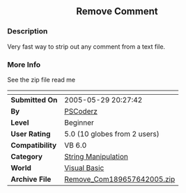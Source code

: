 ﻿<div align="center">

## Remove Comment


</div>

### Description

Very fast way to strip out any comment from a text file.
 
### More Info
 
See the zip file read me


<span>             |<span>
---                |---
**Submitted On**   |2005-05-29 20:27:42
**By**             |[PSCoderz](https://github.com/Planet-Source-Code/PSCIndex/blob/master/ByAuthor/pscoderz.md)
**Level**          |Beginner
**User Rating**    |5.0 (10 globes from 2 users)
**Compatibility**  |VB 6\.0
**Category**       |[String Manipulation](https://github.com/Planet-Source-Code/PSCIndex/blob/master/ByCategory/string-manipulation__1-5.md)
**World**          |[Visual Basic](https://github.com/Planet-Source-Code/PSCIndex/blob/master/ByWorld/visual-basic.md)
**Archive File**   |[Remove\_Com189657642005\.zip](https://github.com/Planet-Source-Code/pscoderz-remove-comment__1-60895/archive/master.zip)








